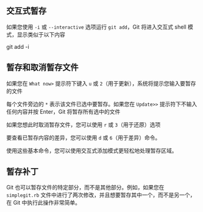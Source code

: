 ## 交互式暂存

如果您使用 `-i` 或 `--interactive` 选项运行 `git add`，Git 将进入交互式 shell 模式，显示类似于以下内容

git add -i

## 暂存和取消暂存文件

如果您在 `What now>` 提示符下键入 `u` 或 `2`（用于更新），系统将提示您输入要暂存的文件

每个文件旁边的 `*` 表示该文件已选中要暂存。如果您在 `Update>>` 提示符下不输入任何内容并按 Enter，Git 将暂存所有选中的文件

如果您想此时取消暂存文件，您可以使用 `r` 或 `3`（用于还原）选项

要查看已暂存内容的差异，您可以使用 `d` 或 `6`（用于差异）命令。

使用这些基本命令，您可以使用交互式添加模式更轻松地处理暂存区域。

## 暂存补丁

Git 也可以暂存文件的特定部分，而不是其他部分。例如，如果您在 `simplegit.rb` 文件中进行了两次修改，并且想要暂存其中一个，而不是另一个，在 Git 中执行此操作非常简单。